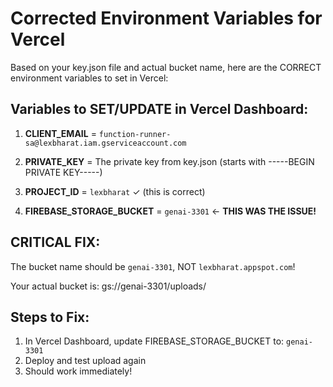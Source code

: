 # Corrected Environment Variables for Vercel

Based on your key.json file and actual bucket name, here are the CORRECT environment variables to set in Vercel:

## Variables to SET/UPDATE in Vercel Dashboard:

1. **CLIENT_EMAIL** = `function-runner-sa@lexbharat.iam.gserviceaccount.com`

2. **PRIVATE_KEY** = The private key from key.json (starts with -----BEGIN PRIVATE KEY-----)

3. **PROJECT_ID** = `lexbharat` ✓ (this is correct)

4. **FIREBASE_STORAGE_BUCKET** = `genai-3301` ← **THIS WAS THE ISSUE!**

## CRITICAL FIX:

The bucket name should be `genai-3301`, NOT `lexbharat.appspot.com`!

Your actual bucket is: gs://genai-3301/uploads/

## Steps to Fix:

1. In Vercel Dashboard, update FIREBASE_STORAGE_BUCKET to: `genai-3301`
2. Deploy and test upload again
3. Should work immediately!